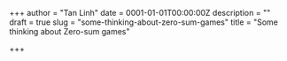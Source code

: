 +++
author = "Tan Linh"
date = 0001-01-01T00:00:00Z
description = ""
draft = true
slug = "some-thinking-about-zero-sum-games"
title = "Some thinking about Zero-sum games"

+++

